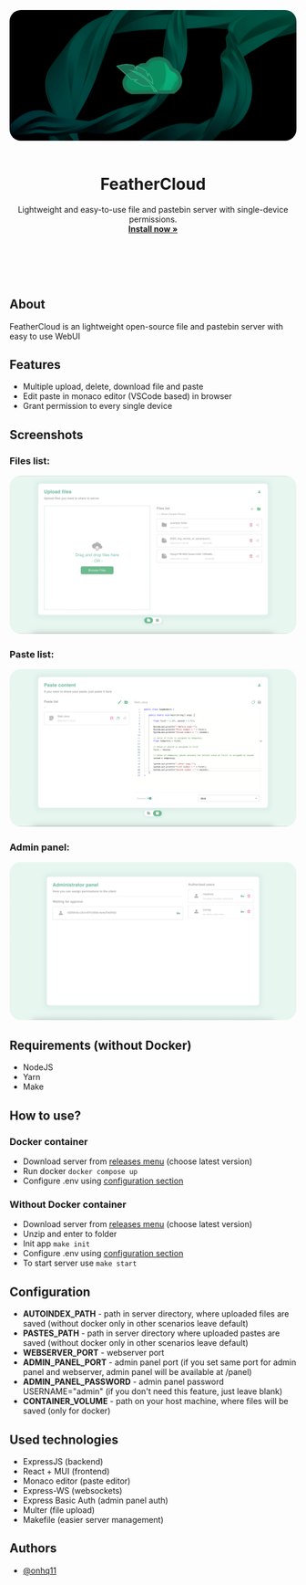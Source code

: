 <div align="center">

<img src="https://raw.githubusercontent.com/onhq11/FeatherCloud/main/img/banner.jpeg" style="border-radius: 20px"><br><br>

# FeatherCloud

Lightweight and easy-to-use file and pastebin server with single-device permissions.<br>
**[Install now »](https://github.com/onhq11/FeatherCloud/releases)**<br><br><br>

</div><br><br>

## About

FeatherCloud is an lightweight open-source file and pastebin server with easy to use WebUI

## Features

- Multiple upload, delete, download file and paste
- Edit paste in monaco editor (VSCode based) in browser
- Grant permission to every single device

## Screenshots

### Files list:

<img src="https://raw.githubusercontent.com/onhq11/FeatherCloud/main/img/screenshots/ss1.png" style="border-radius: 20px">

### Paste list:

<img src="https://raw.githubusercontent.com/onhq11/FeatherCloud/main/img/screenshots/ss2.png" style="border-radius: 20px">

### Admin panel:

<img src="https://raw.githubusercontent.com/onhq11/FeatherCloud/main/img/screenshots/ss3.png" style="border-radius: 20px">

## Requirements (without Docker)

- NodeJS
- Yarn
- Make

## How to use?

### Docker container

- Download server from [releases menu](https://github.com/onhq11/FeatherCloud/releases) (choose latest version)
- Run docker `docker compose up`
- Configure .env using [configuration section](#configuration)

### Without Docker container

- Download server from [releases menu](https://github.com/onhq11/FeatherCloud/releases) (choose latest version)
- Unzip and enter to folder
- Init app `make init`
- Configure .env using [configuration section](#configuration)
- To start server use `make start`

## Configuration

- **AUTOINDEX_PATH** - path in server directory, where uploaded files are saved (without docker only in other scenarios
  leave default)
- **PASTES_PATH** - path in server directory where uploaded pastes are saved (without docker only in other scenarios
  leave default)
- **WEBSERVER_PORT** - webserver port
- **ADMIN_PANEL_PORT** - admin panel port (if you set same port for admin panel and webserver, admin panel will be
  available at /panel)
- **ADMIN_PANEL_PASSWORD** - admin panel password USERNAME="admin" (if you don't need this feature, just leave blank)
- **CONTAINER_VOLUME** - path on your host machine, where files will be saved (only for docker)

## Used technologies

- ExpressJS (backend)
- React + MUI (frontend)
- Monaco editor (paste editor)
- Express-WS (websockets)
- Express Basic Auth (admin panel auth)
- Multer (file upload)
- Makefile (easier server management)

## Authors

- [@onhq11](https://github.com/onhq11)
